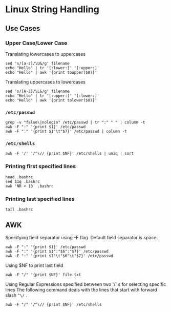 # Linux String Handling

## Use Cases
### Upper Case/Lower Case
Translating lowercases to uppercases
```
sed 's/[a-z]/\U&/g' filename
echo "Hello" | tr '[:lower:]' '[:upper:]'
echo "Hello" | awk '{print toupper($0)}'
```
Translating uppercases to lowercases
```
sed 's/[A-Z]/\L&/g' filename
echo "Hello" | tr '[:upper:]' '[:lower:]'
echo "Hello" | awk '{print tolower($0)}'
```

### `/etc/passwd`
```
grep -v "false\|nologin" /etc/passwd | tr ":" " " | column -t
awk -F ":" '{print $1}' /etc/passwd
awk -F ":" '{print $1"\t"$7}' /etc/passwd | column -t
```

### `/etc/shells`
```
awk -F '/' '/^\// {print $NF}' /etc/shells | uniq | sort
```

### Printing first specified lines 
```
head .bashrc
sed 11q .bashrc
awk 'NR < 13' .bashrc
```
### Printing last specified lines
```
tail .bashrc 
```


## AWK

Specifying field separator using -F flag. Default field separator is space.
```
awk -F ":" '{print $1}' /etc/passwd
awk -F ":" '{print $1":"$6":"$7}' /etc/passwd
awk -F ":" '{print $1"\t"$6"\t"$7}' /etc/passwd
```

Using $NF to print last field
```
awk -F "/" '{print $NF}' file.txt
```
Using Regular Expressions specified between two '/' s for selecting specific lines
The following command deals with the lines that start with forward slash `^\/` .
```
awk -F "/" '/^\// {print $NF}' /etc/shells
```












